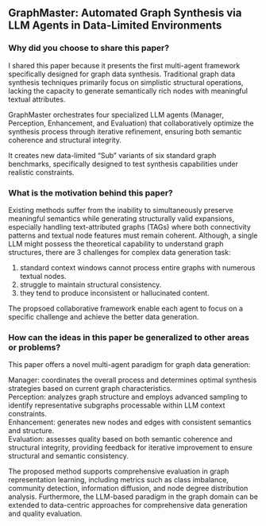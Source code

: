 ## GraphMaster: Automated Graph Synthesis via LLM Agents in Data-Limited Environments

### Why did you choose to share this paper?
  
I shared this paper because it presents the first multi-agent framework specifically designed for graph data synthesis. Traditional graph data synthesis techniques primarily focus on simplistic structural operations, lacking the capacity to generate semantically rich nodes with meaningful textual attributes. 

GraphMaster orchestrates four specialized LLM agents (Manager, Perception, Enhancement, and Evaluation) that collaboratively optimize the synthesis process through iterative refinement, ensuring both semantic coherence and structural integrity.

It creates new data-limited “Sub” variants of six standard graph benchmarks, specifically designed to test synthesis capabilities under realistic constraints. 


### What is the motivation behind this paper?

Existing methods suffer from the inability to simultaneously preserve meaningful semantics while generating structurally valid expansions, especially handling text-attributed graphs (TAGs) where both connectivity patterns and textual node features must remain coherent.  Although, a single LLM might possess the theoretical capability to understand graph structures, there are 3 challenges for complex data generation task:
1. standard context windows cannot process entire graphs with numerous textual nodes.
2. struggle to maintain structural consistency.
3. they tend to produce inconsistent or hallucinated content.

The propsoed collaborative framework enable each agent to focus on a specific challenge and achieve the better data generation.

### How can the ideas in this paper be generalized to other areas or problems?
  
This paper offers a novel multi-agent paradigm for graph data generation:

Manager: coordinates the overall process and determines optimal synthesis strategies based on current graph characteristics.  
Perception: analyzes graph structure and employs advanced sampling to identify representative subgraphs processable within LLM context constraints.  
Enhancement: generates new nodes and edges with consistent semantics and structure.  
Evaluation: assesses quality based on both semantic coherence and structural integrity, providing feedback for iterative improvement to ensure structural and semantic consistency.   

The proposed method supports comprehensive evaluation in graph representation learning, including metrics such as class imbalance, community detection, information diffusion, and node degree distribution analysis.
Furthermore, the LLM-based paradigm in the graph domain can be extended to data-centric approaches for comprehensive data generation and quality evaluation.
